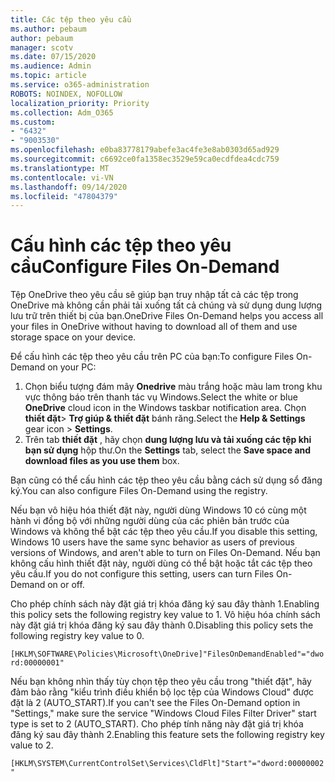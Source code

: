 ```yaml
---
title: Các tệp theo yêu cầu
ms.author: pebaum
author: pebaum
manager: scotv
ms.date: 07/15/2020
ms.audience: Admin
ms.topic: article
ms.service: o365-administration
ROBOTS: NOINDEX, NOFOLLOW
localization_priority: Priority
ms.collection: Adm_O365
ms.custom:
- "6432"
- "9003530"
ms.openlocfilehash: e0ba83778179abefe3ac4fe3e8ab0303d65ad929
ms.sourcegitcommit: c6692ce0fa1358ec3529e59ca0ecdfdea4cdc759
ms.translationtype: MT
ms.contentlocale: vi-VN
ms.lasthandoff: 09/14/2020
ms.locfileid: "47804379"
---
```

# <a name="configure-files-on-demand"></a><span data-ttu-id="3811d-102">Cấu hình các tệp theo yêu cầu</span><span class="sxs-lookup"><span data-stu-id="3811d-102">Configure Files On-Demand</span></span>

<span data-ttu-id="3811d-103">Tệp OneDrive theo yêu cầu sẽ giúp bạn truy nhập tất cả các tệp trong OneDrive mà không cần phải tải xuống tất cả chúng và sử dụng dung lượng lưu trữ trên thiết bị của bạn.</span><span class="sxs-lookup"><span data-stu-id="3811d-103">OneDrive Files On-Demand helps you access all your files in OneDrive without having to download all of them and use storage space on your device.</span></span>

<span data-ttu-id="3811d-104">Để cấu hình các tệp theo yêu cầu trên PC của bạn:</span><span class="sxs-lookup"><span data-stu-id="3811d-104">To configure Files On-Demand on your PC:</span></span>

1. <span data-ttu-id="3811d-105">Chọn biểu tượng đám mây **Onedrive** màu trắng hoặc màu lam trong khu vực thông báo trên thanh tác vụ Windows.</span><span class="sxs-lookup"><span data-stu-id="3811d-105">Select the white or blue **OneDrive** cloud icon in the Windows taskbar notification area.</span></span> <span data-ttu-id="3811d-106">Chọn **thiết đặt**> **Trợ giúp & thiết đặt** bánh răng.</span><span class="sxs-lookup"><span data-stu-id="3811d-106">Select the **Help & Settings** gear icon > **Settings**.</span></span>
2. <span data-ttu-id="3811d-107">Trên tab **thiết đặt** , hãy chọn **dung lượng lưu và tải xuống các tệp khi bạn sử dụng** hộp thư.</span><span class="sxs-lookup"><span data-stu-id="3811d-107">On the **Settings** tab, select the **Save space and download files as you use them** box.</span></span>  

<span data-ttu-id="3811d-108">Bạn cũng có thể cấu hình các tệp theo yêu cầu bằng cách sử dụng sổ đăng ký.</span><span class="sxs-lookup"><span data-stu-id="3811d-108">You can also configure Files On-Demand using the registry.</span></span>

<span data-ttu-id="3811d-109">Nếu bạn vô hiệu hóa thiết đặt này, người dùng Windows 10 có cùng một hành vi đồng bộ với những người dùng của các phiên bản trước của Windows và không thể bật các tệp theo yêu cầu.</span><span class="sxs-lookup"><span data-stu-id="3811d-109">If you disable this setting, Windows 10 users have the same sync behavior as users of previous versions of Windows, and aren't able to turn on Files On-Demand.</span></span> <span data-ttu-id="3811d-110">Nếu bạn không cấu hình thiết đặt này, người dùng có thể bật hoặc tắt các tệp theo yêu cầu.</span><span class="sxs-lookup"><span data-stu-id="3811d-110">If you do not configure this setting, users can turn Files On-Demand on or off.</span></span>

<span data-ttu-id="3811d-111">Cho phép chính sách này đặt giá trị khóa đăng ký sau đây thành 1.</span><span class="sxs-lookup"><span data-stu-id="3811d-111">Enabling this policy sets the following registry key value to 1.</span></span> <span data-ttu-id="3811d-112">Vô hiệu hóa chính sách này đặt giá trị khóa đăng ký sau đây thành 0.</span><span class="sxs-lookup"><span data-stu-id="3811d-112">Disabling this policy sets the following registry key value to 0.</span></span>

`[HKLM\SOFTWARE\Policies\Microsoft\OneDrive]"FilesOnDemandEnabled"="dword:00000001"`

<span data-ttu-id="3811d-113">Nếu bạn không nhìn thấy tùy chọn tệp theo yêu cầu trong "thiết đặt", hãy đảm bảo rằng "kiểu trình điều khiển bộ lọc tệp của Windows Cloud" được đặt là 2 (AUTO_START).</span><span class="sxs-lookup"><span data-stu-id="3811d-113">If you can't see the Files On-Demand option in "Settings," make sure the service "Windows Cloud Files Filter Driver" start type is set to 2 (AUTO_START).</span></span> <span data-ttu-id="3811d-114">Cho phép tính năng này đặt giá trị khóa đăng ký sau đây thành 2.</span><span class="sxs-lookup"><span data-stu-id="3811d-114">Enabling this feature sets the following registry key value to 2.</span></span>

`[HKLM\SYSTEM\CurrentControlSet\Services\CldFlt]"Start"="dword:00000002"`